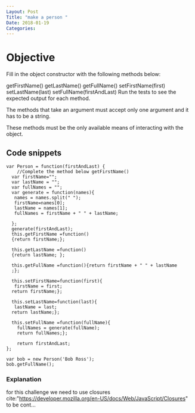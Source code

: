 ```yaml
---
Layout: Post
Title: "make a person "
Date: 2018-01-19
Categories:
---
```

# Objective 

Fill in the object constructor with the following methods below:

getFirstName()
getLastName()
getFullName()
setFirstName(first)
setLastName(last)
setFullName(firstAndLast)
Run the tests to see the expected output for each method.

The methods that take an argument must accept only one argument and it has to be a string.

These methods must be the only available means of interacting with the object.

## Code snippets
```
var Person = function(firstAndLast) {
    //Complete the method below getFirstName() 
  var firstName="";
  var lastName = "";
  var fullNames = "";
  var generate = function(names){
   names = names.split(" ");
   firstName=names[0];
   lastName = names[1];
   fullNames = firstName + " " + lastName;
    
  };
  generate(firstAndLast);
  this.getFirstName =function()
  {return firstName;};
  
  this.getLastName =function()
  {return lastName; };
  
  this.getFullName =function(){return firstName + " " + lastName
  ;};
  
  this.setFirstName=function(first){
   firstName = first;
  return firstName;};
  
  this.setLastName=function(last){
   lastName = last;
  return lastName;};
  
  this.setFullName =function(fullName){
    fullNames = generate(fullName);
    return fullNames;};

    return firstAndLast;
};

var bob = new Person('Bob Ross');
bob.getFullName();
```
### Explanation
for this challenge we need to use closures 
cite:"https://developer.mozilla.org/en-US/docs/Web/JavaScript/Closures"
to be cont...